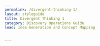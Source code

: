 ```yaml
---
permalink: /divergent-thinking-1/
layout: styleguide
title: Divergent Thinking 1
category: Discovery Operations Guide
lead: Idea Generation and Concept Mapping


---
```


